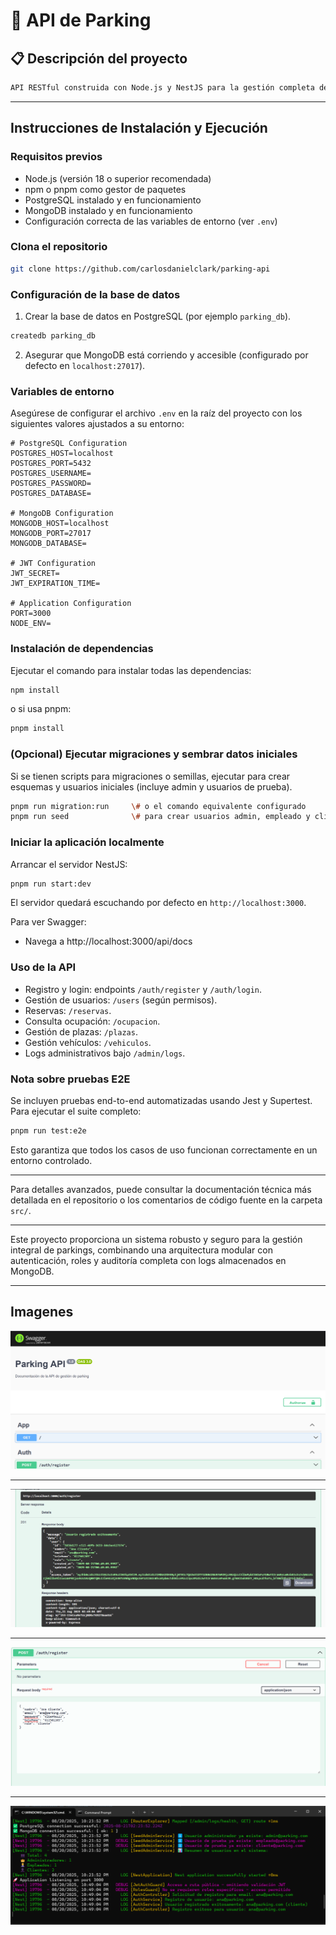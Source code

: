 
# 🚗 API de Parking

## 📋 Descripción del proyecto
```markdown
API RESTful construida con Node.js y NestJS para la gestión completa de un sistema de aparcamiento. La aplicación permite reservar plazas de parking para vehículos, consultar la ocupación actual, gestionar usuarios con roles administrativos, empleados y clientes, y acceder a logs detallados de auditoría. Utiliza autenticación basada en JWT y autorización por roles para controlar el acceso a las funcionalidades. La persistencia combina PostgreSQL para las entidades principales y MongoDB para almacenar logs de actividad.

```
---

## Instrucciones de Instalación y Ejecución 

### Requisitos previos

- Node.js (versión 18 o superior recomendada)
- npm o pnpm como gestor de paquetes
- PostgreSQL instalado y en funcionamiento
- MongoDB instalado y en funcionamiento
- Configuración correcta de las variables de entorno (ver `.env`)

### Clona el repositorio

```bash
git clone https://github.com/carlosdanielclark/parking-api
```

### Configuración de la base de datos

1. Crear la base de datos en PostgreSQL (por ejemplo `parking_db`).

```bash
createdb parking_db
```

2. Asegurar que MongoDB está corriendo y accesible (configurado por defecto en `localhost:27017`).

### Variables de entorno

Asegúrese de configurar el archivo `.env` en la raíz del proyecto con los siguientes valores ajustados a su entorno:

```
# PostgreSQL Configuration
POSTGRES_HOST=localhost
POSTGRES_PORT=5432
POSTGRES_USERNAME=
POSTGRES_PASSWORD=
POSTGRES_DATABASE=

# MongoDB Configuration
MONGODB_HOST=localhost
MONGODB_PORT=27017
MONGODB_DATABASE=

# JWT Configuration
JWT_SECRET=
JWT_EXPIRATION_TIME=

# Application Configuration
PORT=3000
NODE_ENV=
```

### Instalación de dependencias

Ejecutar el comando para instalar todas las dependencias:

```bash
npm install
```

o si usa pnpm:

```bash
pnpm install
```

### (Opcional) Ejecutar migraciones y sembrar datos iniciales

Si se tienen scripts para migraciones o semillas, ejecutar para crear esquemas y usuarios iniciales (incluye admin y usuarios de prueba).

```bash
pnpm run migration:run     \# o el comando equivalente configurado
pnpm run seed              \# para crear usuarios admin, empleado y cliente
```

### Iniciar la aplicación localmente

Arrancar el servidor NestJS:

```bash
pnpm run start:dev
```

El servidor quedará escuchando por defecto en `http://localhost:3000`.

Para ver Swagger:

 * Navega a http://localhost:3000/api/docs

### Uso de la API

- Registro y login: endpoints `/auth/register` y `/auth/login`.
- Gestión de usuarios: `/users` (según permisos).
- Reservas: `/reservas`.
- Consulta ocupación: `/ocupacion`.
- Gestión de plazas: `/plazas`.
- Gestión vehículos: `/vehiculos`.
- Logs administrativos bajo `/admin/logs`.

### Nota sobre pruebas E2E

Se incluyen pruebas end-to-end automatizadas usando Jest y Supertest. Para ejecutar el suite completo:

```bash
pnpm run test:e2e
```

Esto garantiza que todos los casos de uso funcionan correctamente en un entorno controlado.

---

Para detalles avanzados, puede consultar la documentación técnica más detallada en el repositorio o los comentarios de código fuente en la carpeta `src/`.

---

Este proyecto proporciona un sistema robusto y seguro para la gestión integral de parkings, combinando una arquitectura modular con autenticación, roles y auditoría completa con logs almacenados en MongoDB.

---
## Imagenes 
![Descripción](images/swagger.png)

---

![Descripción](images/swagger-g.png)

---

![Descripción](images/swagger-h.png)

---

![Descripción](images/console.png)